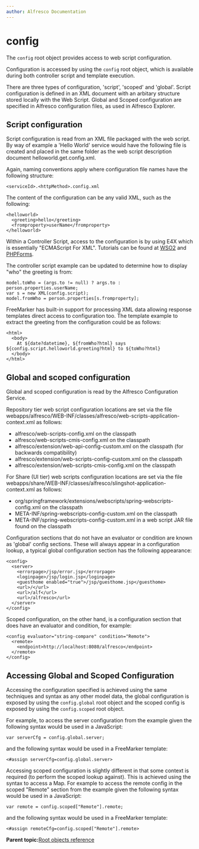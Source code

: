 ```yaml
---
author: Alfresco Documentation
---
```


# config

The `config` root object provides access to web script configuration.

Configuration is accessed by using the `config` root object, which is available during both controller script and template execution.

There are three types of configuration, 'script', 'scoped' and 'global'. Script configuration is defined in an XML document with an arbitary structure stored locally with the Web Script. Global and Scoped configuration are specified in Alfresco configuration files, as used in Alfresco Explorer.

## Script configuration

Script configuration is read from an XML file packaged with the web script. By way of example a 'Hello World' service would have the following file is created and placed in the same folder as the web script description document helloworld.get.config.xml.

Again, naming conventions apply where configuration file names have the following structure:

```
<serviceId>.<httpMethod>.config.xml
```

The content of the configuration can be any valid XML, such as the following:

```
<helloworld>
  <greeting>hello</greeting>
  <fromproperty>userName</fromproperty>
</helloworld>
```

Within a Controller Script, access to the configuration is by using E4X which is essentially "ECMAScript For XML". Tutorials can be found at [WSO2](http://wso2.org/library/1050) and [PHPForms](http://phpforms.net/tutorial/tutorial.html).

The controller script example can be updated to determine how to display "who" the greeting is from:

```
model.toWho = (args.to != null) ? args.to : person.properties.userName;
var s = new XML(config.script);
model.fromWho = person.properties[s.fromproperty];
```

FreeMarker has built-in support for processing XML data allowing response templates direct access to configuration too. The template example to extract the greeting from the configuration could be as follows:

```
<html>
  <body>
    At ${date?datetime}, ${fromWho?html} says ${config.script.helloworld.greeting?html} to ${toWho?html}
  </body>
</html>
```

## Global and scoped configuration

Global and scoped configuration is read by the Alfresco Configuration Service.

Repository tier web script configuration locations are set via the file webapps/alfresco/WEB-INF/classes/alfresco/web-scripts-application-context.xml as follows:

-   alfresco/web-scripts-config.xml on the classpath
-   alfresco/web-scripts-cmis-config.xml on the classpath
-   alfresco/extension/web-api-config-custom.xml on the classpath \(for backwards compatibility\)
-   alfresco/extension/web-scripts-config-custom.xml on the classpath
-   alfresco/extension/web-scripts-cmis-config.xml on the classpath

For Share \(UI tier\) web scripts configuration locations are set via the file webapps/share/WEB-INF/classes/alfresco/slingshot-application-context.xml as follows:

-   org/springframework/extensions/webscripts/spring-webscripts-config.xml on the classpath
-   META-INF/spring-webscripts-config-custom.xml on the classpath
-   META-INF/spring-webscripts-config-custom.xml in a web script JAR file found on the classpath

Configuration sections that do not have an evaluator or condition are known as 'global' config sections. These will always appear in a configuration lookup, a typical global configuration section has the following appearance:

```
<config>
  <server>
    <errorpage>/jsp/error.jsp</errorpage>
    <loginpage>/jsp/login.jsp</loginpage>
    <guesthome enabled="true">/jsp/guesthome.jsp</guesthome>
    <url>/</url>
    <url>/alf</url>
    <url>/alfresco</url>
  </server>
</config>
```

Scoped configuration, on the other hand, is a configuration section that does have an evaluator and condition, for example:

```
<config evaluator="string-compare" condition="Remote">
  <remote>
    <endpoint>http://localhost:8080/alfresco</endpoint>
  </remote>
</config>
```

## Accessing Global and Scoped Configuration

Accessing the configuration specified is achieved using the same techniques and syntax as any other model data, the global configuration is exposed by using the `config.global` root object and the scoped config is exposed by using the `config.scoped` root object.

For example, to access the server configuration from the example given the following syntax would be used in a JavaScript:

```
var serverCfg = config.global.server;
```

and the following syntax would be used in a FreeMarker template:

```
<#assign serverCfg=config.global.server>
```

Accessing scoped configuration is slightly different in that some context is required \(to perform the scoped lookup against\). This is achieved using the syntax to access a Map. For example to access the remote config in the scoped "Remote" section from the example given the following syntax would be used in a JavaScript:

```
var remote = config.scoped["Remote"].remote;
```

and the following syntax would be used in a FreeMarker template:

```
<#assign remoteCfg=config.scoped["Remote"].remote> 
```

**Parent topic:**[Root objects reference](../references/api-ws-root-ref.md)

